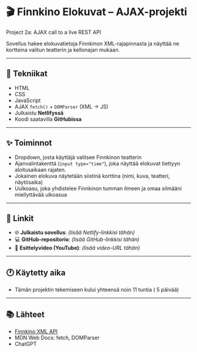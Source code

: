 # 🎬 Finnkino Elokuvat – AJAX-projekti

Project 2a: AJAX call to a live REST API

Sovellus hakee elokuvatietoja Finnkinon XML-rajapinnasta ja näyttää ne kortteina valitun teatterin ja kellonajan mukaan.

---

## 🔧 Tekniikat

- HTML
- CSS 
- JavaScript
- AJAX `fetch()` + `DOMParser` (XML → JS)
- Julkaistu **Netlifyssä**
- Koodi saatavilla **GitHubissa**

---

## ✨ Toiminnot

- Dropdown, josta käyttäjä valitsee Finnkinon teatterin
- Ajanvalintakenttä (`input type="time"`), joka näyttää elokuvat tiettyyn aloitusaikaan rajaten.
- Jokainen elokuva näytetään siistinä korttina (nimi, kuva, teatteri, näytösaika)
- Uulkoasu, joka yhdistelee Finnkinon tumman ilmeen ja omaa silmääni miellyttävää ulkoasua
---

## 🔗 Linkit

- 🌐 **Julkaistu sovellus**: *(lisää Netlify-linkkisi tähän)*
- 💻 **GitHub-repositorio**: *(lisää GitHub-linkkisi tähän)*
- 🎥 **Esittelyvideo (YouTube)**: *(lisää video-URL tähän)*

---

## 🕐 Käytetty aika

- Tämän projektin tekemiseen kului yhteensä noin 11 tuntia ( 5 päivää)

---

## 📚 Lähteet

- [Finnkino XML API](https://www.finnkino.fi/xml)
- MDN Web Docs: fetch, DOMParser
- ChatGPT

